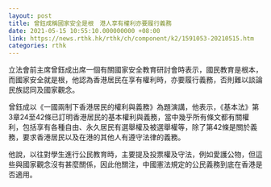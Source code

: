 ```yaml
---
layout: post
title: 曾鈺成稱國家安全是根　港人享有權利亦要履行義務
date: 2021-05-15 10:55:10.000000000 +08:00
link: https://news.rthk.hk/rthk/ch/component/k2/1591053-20210515.htm
categories: rthk
---
```


立法會前主席曾鈺成出席一個有關國家安全教育研討會時表示，國民教育是根本，而國家安全就是根，他認為香港居民在享有權利時，亦要履行義務，否則難以談論民族認同及國家觀念。

曾鈺成以《一國兩制下香港居民的權利與義務》為題演講，他表示，《基本法》第3章24至42條已訂明香港居民的基本權利與義務，當中幾乎所有條文都有關權利，包括享有各種自由、永久居民有選舉權及被選舉權等，除了第42條是關於義務，要求香港居民以及在港的其他人有遵守法律的義務。

他說，以往對學生進行公民教育時，主要提及投票權及守法，例如愛護公物，但這些與國家觀念沒有甚麼關係，因此他關注，中國憲法規定的公民義務到底在香港是否適用。
